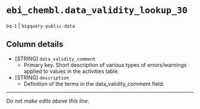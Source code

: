 # `ebi_chembl.data_validity_lookup_30`
`bq-1` | `bigquery-public-data`

## Column details
* [STRING]    `data_validity_comment`
  - Primary key. Short description of various types of errors/warnings applied to values in the activities table.
* [STRING]    `description`
  -  Definition of the terms in the data_validity_comment field.

-------------------------------------------------------------------------------
*Do not make edits above this line.*
